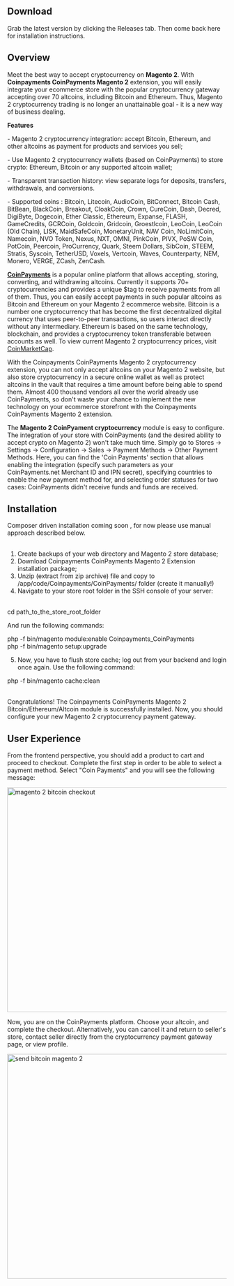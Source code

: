 <h2>Download</h2>
Grab the latest version by clicking the Releases tab. Then come back here for installation instructions.
<h2>Overview</h2>
<p dir="ltr"><span>Meet the best way to accept cryptocurrency on <strong>Magento 2</strong>. With <strong>Coinpayments CoinPayments Magento 2</strong> extension, you will easily integrate your ecommerce store with the popular cryptocurrency gateway accepting over 70 altcoins, including Bitcoin and Ethereum. Thus, Magento 2 cryptocurrency trading is no longer an unattainable goal - it is a new way of business dealing.</span></p>
<p dir="ltr"><strong>Features</strong></p>
<p>- Magento 2 cryptocurrency integration: accept Bitcoin, Ethereum, and other altcoins as payment for products and services you sell;</p>
<p>- Use Magento 2 cryptocurrency wallets (based on CoinPayments) to store crypto: Ethereum, Bitcoin or any supported altcoin wallet;</p>
<p>- Transparent transaction history: view separate logs for deposits, transfers, withdrawals, and conversions.</p>
<p>- Supported coins : Bitcoin, Litecoin, AudioCoin, BitConnect, Bitcoin Cash, BitBean, BlackCoin, Breakout, CloakCoin, Crown, CureCoin, Dash, Decred, DigiByte, Dogecoin, Ether Classic, Ethereum, Expanse, FLASH, GameCredits, GCRCoin, Goldcoin, Gridcoin, Groestlcoin, LeoCoin, LeoCoin (Old Chain), LISK, MaidSafeCoin, MonetaryUnit, NAV Coin, NoLimitCoin, Namecoin, NVO Token, Nexus, NXT, OMNI, PinkCoin, PIVX, PoSW Coin, PotCoin, Peercoin, ProCurrency, Quark, Steem Dollars, SibCoin, STEEM, Stratis, Syscoin, TetherUSD, Voxels, Vertcoin, Waves, Counterparty, NEM, Monero, VERGE, ZCash, ZenCash.</p>
<p dir="ltr"><span><a href="https://www.coinpayments.net/index.php?ref=606a89bb575311badf510a4a8b79a45e" target="_blank"><strong>CoinPayments</strong></a> is a popular online platform that allows accepting, storing, converting, and withdrawing altcoins. Currently it supports 70+ cryptocurrencies and provides a unique $tag to receive payments from all of them. Thus, you can easily accept payments in such popular altcoins as Bitcoin and Ethereum on your Magento 2 ecommerce website. Bitcoin is a number one cryptocurrency that has become the first decentralized digital currency that uses peer-to-peer transactions, so users interact directly without any intermediary. Ethereum is based on the same technology, blockchain, and provides a cryptocurrency token transferable between accounts as well. To view current Magento 2 cryptocurrency prices, visit </span><a href="https://coinmarketcap.com/"><span>CoinMarketCap</span></a><span>.</span></p>
<p dir="ltr"><span>With the Coinpayments CoinPayments Magento 2 cryptocurrency extension, you can not only accept altcoins on your Magento 2 website, but also store cryptocurrency in a secure online wallet as well as protect altcoins in the vault that requires a time amount before being able to spend them. Almost 400 thousand vendors all over the world already use CoinPayments, so don't waste your chance to implement the new technology on your ecommerce storefront with the Coinpayments CoinPayments Magento 2 extension.</span></p>
<p dir="ltr"><span>The <strong>Magento 2 CoinPyament cryptocurrency</strong> module is easy to configure. The integration of your store with CoinPayments (and the desired ability to accept crypto on Magento 2) won't take much time. Simply go to Stores -&gt; Settings -&gt; Configuration -&gt; Sales -&gt; Payment Methods -&gt; Other Payment Methods. Here, you can find the 'Coin Payments' section that allows enabling the integration (specify such parameters as your CoinPayments.net Merchant ID and IPN secret), specifying countries to enable the new payment method for, and selecting order statuses for two cases: CoinPayments didn't receive funds and funds are received.</span></p>

<h2>Installation</h2>
Composer driven installation coming soon , for now please use manual approach described below.<br /><br />

1. Create backups of your web directory and Magento 2 store database;<br />
2. Download Coinpayments CoinPayments Magento 2 Extension installation package;<br />
3. Unzip (extract from zip archive) file and copy to /app/code/Coinpayments/CoinPayments/ folder (create it manually!)<br />
4. Navigate to your store root folder in the SSH console of your server:<br /><br />

cd path_to_the_store_root_folder<br />

And run the following commands:<br />

php -f bin/magento module:enable Coinpayments_CoinPayments<br />
php -f bin/magento setup:upgrade<br />

5. Now, you have to flush store cache; log out from your backend and login once again. Use the following command:<br />

php -f bin/magento cache:clean<br /><br />

Congratulations! The Coinpayments CoinPayments Magento 2 Bitcoin/Ethereum/Altcoin module is successfully installed. Now, you should configure your new Magento 2 cryptocurrency payment gateway.

<h2>User Experience</h2>
<p dir="ltr"><span>From the frontend perspective, you should add a product to cart and proceed to checkout. Complete the first step in order to be able to select a payment method. Select "Coin Payments" and you will see the following message:</span></p>
<p><img src="https://firebearstudio.com/media/wysiwyg/Magento_2_CoinPayments_Configuration_checkout.gif" alt="magento 2 bitcoin checkout" width="515" /></p>
<p dir="ltr"><span>Now, you are on the CoinPayments platform. Choose your altcoin, and complete the checkout. Alternatively, you can cancel it and return to seller's store, contact seller directly from the cryptocurrency payment gateway page, or view profile.</span></p>
<p><img src="https://firebearstudio.com/media/wysiwyg/Checkout_last_step.jpg" alt="send bitcoin magento 2" width="515" /></p>
